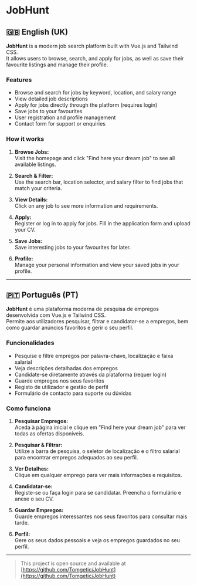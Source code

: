 # JobHunt

## 🇬🇧 English (UK)

**JobHunt** is a modern job search platform built with Vue.js and Tailwind CSS.  
It allows users to browse, search, and apply for jobs, as well as save their favourite listings and manage their profile.

### Features

- Browse and search for jobs by keyword, location, and salary range
- View detailed job descriptions
- Apply for jobs directly through the platform (requires login)
- Save jobs to your favourites
- User registration and profile management
- Contact form for support or enquiries

### How it works

1. **Browse Jobs:**  
   Visit the homepage and click "Find here your dream job" to see all available listings.

2. **Search & Filter:**  
   Use the search bar, location selector, and salary filter to find jobs that match your criteria.

3. **View Details:**  
   Click on any job to see more information and requirements.

4. **Apply:**  
   Register or log in to apply for jobs. Fill in the application form and upload your CV.

5. **Save Jobs:**  
   Save interesting jobs to your favourites for later.

6. **Profile:**  
   Manage your personal information and view your saved jobs in your profile.

---

## 🇵🇹 Português (PT)

**JobHunt** é uma plataforma moderna de pesquisa de empregos desenvolvida com Vue.js e Tailwind CSS.  
Permite aos utilizadores pesquisar, filtrar e candidatar-se a empregos, bem como guardar anúncios favoritos e gerir o seu perfil.

### Funcionalidades

- Pesquise e filtre empregos por palavra-chave, localização e faixa salarial
- Veja descrições detalhadas dos empregos
- Candidate-se diretamente através da plataforma (requer login)
- Guarde empregos nos seus favoritos
- Registo de utilizador e gestão de perfil
- Formulário de contacto para suporte ou dúvidas

### Como funciona

1. **Pesquisar Empregos:**  
   Aceda à página inicial e clique em "Find here your dream job" para ver todas as ofertas disponíveis.

2. **Pesquisar & Filtrar:**  
   Utilize a barra de pesquisa, o seletor de localização e o filtro salarial para encontrar empregos adequados ao seu perfil.

3. **Ver Detalhes:**  
   Clique em qualquer emprego para ver mais informações e requisitos.

4. **Candidatar-se:**  
   Registe-se ou faça login para se candidatar. Preencha o formulário e anexe o seu CV.

5. **Guardar Empregos:**  
   Guarde empregos interessantes nos seus favoritos para consultar mais tarde.

6. **Perfil:**  
   Gere os seus dados pessoais e veja os empregos guardados no seu perfil.

---

> This project is open source and available at [https://github.com/Tomgetic/JobHunt](https://github.com/Tomgetic/JobHunt)
